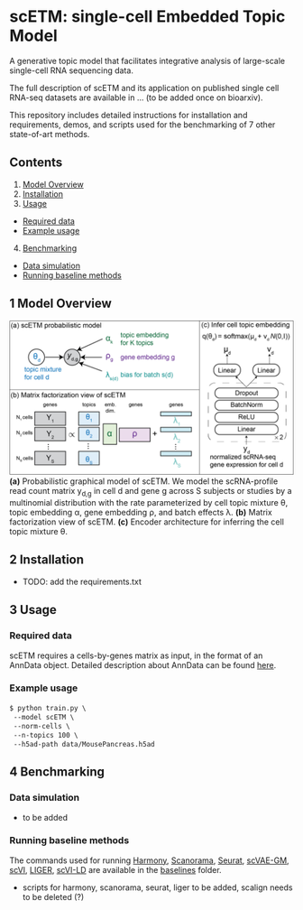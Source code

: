 # scETM: single-cell Embedded Topic Model
A generative topic model that facilitates integrative analysis of large-scale single-cell RNA sequencing data.

The full description of scETM and its application on published single cell RNA-seq datasets are available in ... (to be added once on bioarxiv).

This repository includes detailed instructions for installation and requirements, demos, and scripts used for the benchmarking of 7 other state-of-art methods.


## Contents ##

1. [Model Overview](#overview)
2. [Installation](#installation)
3. [Usage](#usage)
  - [Required data](#requireddata)
  - [Example usage](#usage)
4. [Benchmarking](#benchmarking)
  - [Data simulation](#simulation)
  - [Running baseline methods](#baseline)


<a name="overview"></a>
## 1 Model Overview

![](doc/scETM.png "scETM model overview")
**(a)** Probabilistic graphical model of scETM. We model the scRNA-profile read count matrix y<sub>d,g</sub> in cell d and gene g across S subjects or studies by a multinomial distribution with the rate parameterized by cell topic mixture θ, topic embedding α, gene embedding ρ, and batch effects λ. **(b)** Matrix factorization view of scETM. **(c)** Encoder architecture for inferring the cell topic mixture θ.

<a name="installation"></a>
## 2 Installation
- TODO: add the requirements.txt

<a name="usage"></a>
## 3 Usage

<a name="data"></a>
### Required data
scETM requires a cells-by-genes matrix as input, in the format of an AnnData object. Detailed description about AnnData can be found [here](https://anndata.readthedocs.io/en/latest/).

<a name="usage"></a>
### Example usage
```
$ python train.py \
 --model scETM \
 --norm-cells \
 --n-topics 100 \
 --h5ad-path data/MousePancreas.h5ad
```

<a name="benchmarking"></a>
## 4 Benchmarking

<a name="simulation"></a>
### Data simulation
- to be added

<a name="baseline"></a>
### Running baseline methods
The commands used for running [Harmony](https://github.com/immunogenomics/harmony), [Scanorama](https://github.com/brianhie/scanorama), [Seurat](https://satijalab.org/seurat/), [scVAE-GM](https://github.com/scvae/scvae), [scVI](https://github.com/YosefLab/scvi-tools), [LIGER](https://macoskolab.github.io/liger/), [scVI-LD](https://www.biorxiv.org/content/10.1101/737601v1.full.pdf) are available in the [baselines](/baselines) folder.

- scripts for harmony, scanorama, seurat, liger to be added, scalign needs to be deleted (?)
